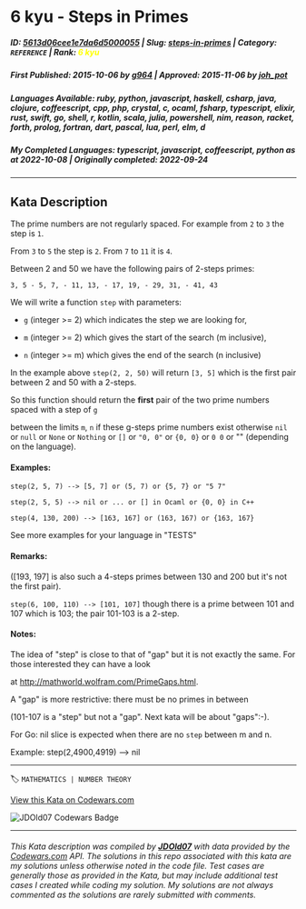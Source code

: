 # 6 kyu - Steps in Primes

##### **ID**: [5613d06cee1e7da6d5000055](https://www.codewars.com/kata/5613d06cee1e7da6d5000055) | **Slug**: [steps-in-primes](https://www.codewars.com/kata/5613d06cee1e7da6d5000055) | **Category**: `REFERENCE` | **Rank**: <span style="color:yellow">6 kyu</span>

##### **First Published**: 2015-10-06 ***by*** [g964](https://www.codewars.com/users/g964) | **Approved**: 2015-11-06 ***by*** [joh_pot](https://www.codewars.com/users/joh_pot)

##### **Languages Available**: ruby, python, javascript, haskell, csharp, java, clojure, coffeescript, cpp, php, crystal, c, ocaml, fsharp, typescript, elixir, rust, swift, go, shell, r, kotlin, scala, julia, powershell, nim, reason, racket, forth, prolog, fortran, dart, pascal, lua, perl, elm, d

##### **My Completed Languages**: typescript, javascript, coffeescript, python ***as at*** 2022-10-08 | **Originally completed**: 2022-09-24

---

## Kata Description


The prime numbers are not regularly spaced. For example from `2` to `3` the step is `1`.

From `3` to `5` the step is `2`. From `7` to `11` it is `4`.

Between 2 and 50 we have the following pairs of 2-steps primes:



`3, 5 - 5, 7, - 11, 13, - 17, 19, - 29, 31, - 41, 43`



We will write a function `step` with parameters:



- `g` (integer >= 2) which indicates the step we are looking for,



- `m` (integer >= 2) which gives the start of the search (m inclusive),



- `n` (integer >= m) which gives the end of the search (n inclusive)



In the example above `step(2, 2, 50)` will return `[3, 5]` which is the first pair between 2 and 50 with a 2-steps.



So this function should return the **first** pair of the two prime numbers spaced with a step of `g`

between the limits `m`, `n` if these g-steps prime numbers exist otherwise `nil` or `null` or `None` or `Nothing` or `[]` or `"0, 0"` or `{0, 0}` or `0 0` or "" (depending on the language). 



#### Examples:



`step(2, 5, 7) --> [5, 7] or (5, 7) or {5, 7} or "5 7"`



`step(2, 5, 5) --> nil or ... or [] in Ocaml or {0, 0} in C++`



`step(4, 130, 200) --> [163, 167] or (163, 167) or {163, 167}`



See more examples for your language in "TESTS"





#### Remarks:



([193, 197] is also such a 4-steps primes between 130 and 200 but it's not the first pair).



`step(6, 100, 110) --> [101, 107]` though there is a prime between 101 and 107 which is 103; the pair 101-103 is a 2-step.





#### Notes: 

The idea of "step" is close to that of "gap" but it is not exactly the same. For those interested they can have a look

at <http://mathworld.wolfram.com/PrimeGaps.html>. 



A "gap" is more restrictive: there must be no primes in between 

(101-107 is a "step" but not a "gap". Next kata will be about "gaps":-).



For Go: nil slice is expected when there are no `step` between m and n.

Example: step(2,4900,4919) --> nil



---


🏷 `MATHEMATICS | NUMBER THEORY`


[View this Kata on Codewars.com](https://www.codewars.com/kata/5613d06cee1e7da6d5000055)

![](https://www.codewars.com/users/jdold07/badges/large "JDOld07 Codewars Badge")

---

###### *This Kata description was compiled by [**JDOld07**](https://tpstech.dev) with data provided by the [Codewars.com](https://www.codewars.com) API.  The solutions in this repo associated with this kata are my solutions unless otherwise noted in the code file.  Test cases are generally those as provided in the Kata, but may include additional test cases I created while coding my solution.  My solutions are not always commented as the solutions are rarely submitted with comments.*
